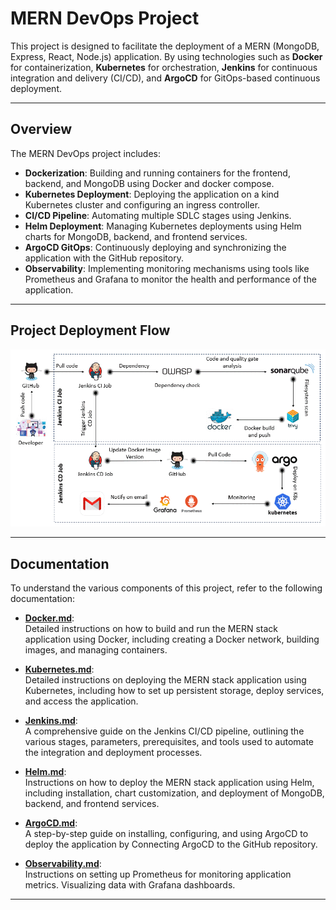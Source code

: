 # **MERN DevOps Project**

This project is designed to facilitate the deployment of a MERN (MongoDB, Express, React, Node.js) application. By using technologies such as **Docker** for containerization, **Kubernetes** for orchestration, **Jenkins** for continuous integration and delivery (CI/CD), and **ArgoCD** for GitOps-based continuous deployment.

---

## **Overview**

The MERN DevOps project includes:

- **Dockerization**: Building and running containers for the frontend, backend, and MongoDB using Docker and docker compose.
- **Kubernetes Deployment**: Deploying the application on a kind Kubernetes cluster and configuring an ingress controller.
- **CI/CD Pipeline**: Automating multiple SDLC stages using Jenkins.
- **Helm Deployment**: Managing Kubernetes deployments using Helm charts for MongoDB, backend, and frontend services.
- **ArgoCD GitOps**: Continuously deploying and synchronizing the application with the GitHub repository.
- **Observability**: Implementing monitoring mechanisms using tools like Prometheus and Grafana to monitor the health and performance of the application.
---

## **Project Deployment Flow**

![workflow-gif](./docs/assets/workflow.gif)

---

## **Documentation**

To understand the various components of this project, refer to the following documentation:

- **[Docker.md](./docs/Docker.md)**:  
  Detailed instructions on how to build and run the MERN stack application using Docker, including creating a Docker network, building images, and managing containers.

- **[Kubernetes.md](./docs/Kubernetes.md)**:  
  Detailed instructions on deploying the MERN stack application using Kubernetes, including how to set up persistent storage, deploy services, and access the application.

- **[Jenkins.md](./docs/Jenkins.md)**:  
  A comprehensive guide on the Jenkins CI/CD pipeline, outlining the various stages, parameters, prerequisites, and tools used to automate the integration and deployment processes.

- **[Helm.md](./docs/Helm.md)**:  
  Instructions on how to deploy the MERN stack application using Helm, including installation, chart customization, and deployment of MongoDB, backend, and frontend services.

- **[ArgoCD.md](./docs/ArgoCD.md)**:  
  A step-by-step guide on installing, configuring, and using ArgoCD to deploy the application by Connecting ArgoCD to the GitHub repository.

- **[Observability.md](./docs/Observability.md)**:   
Instructions on setting up Prometheus for monitoring application metrics. Visualizing data with Grafana dashboards.

---
